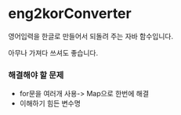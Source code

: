 # eng2korConverter


영어입력을 한글로 만들어서 되돌려 주는 자바 함수입니다.

아무나 가져다 쓰셔도 좋습니다.



### 해결해야 할 문제
 - for문을 여러개 사용-> Map으로 한번에 해결 
 - 이해하기 힘든 변수명
